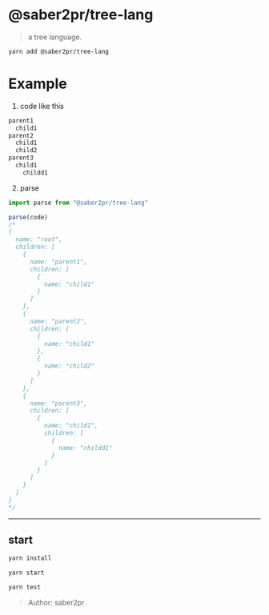 # @saber2pr/tree-lang

> a tree language.

```bash
yarn add @saber2pr/tree-lang
```

# Example

1. code like this

```bash
parent1
  child1
parent2
  child1
  child2
parent3
  child1
    childd1
```

2. parse

```ts
import parse from "@saber2pr/tree-lang"

parse(code)
/*
{
  name: "root",
  children: [
    {
      name: "parent1",
      children: [
        {
          name: "child1"
        }
      ]
    },
    {
      name: "parent2",
      children: [
        {
          name: "child1"
        },
        {
          name: "child2"
        }
      ]
    },
    {
      name: "parent3",
      children: [
        {
          name: "child1",
          children: [
            {
              name: "childd1"
            }
          ]
        }
      ]
    }
  ]
}
*/
```

---

## start

```bash
yarn install
```

```bash
yarn start

yarn test
```

> Author: saber2pr
